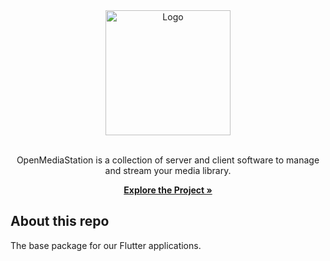 <div align="center">
  <a href="https://github.com/OpenMediaStation">
    <img src="https://openmediastation.org/assets/logo/logo.svg" alt="Logo" width="200" height="200">
  </a>

<br>
<br>

OpenMediaStation is a collection of server and client software to manage and stream your media library.

<p align="center">

<a href="https://openmediastation.org"><strong>Explore the Project »</strong></a>
  </p>
</div>

## About this repo

The base package for our Flutter applications.
